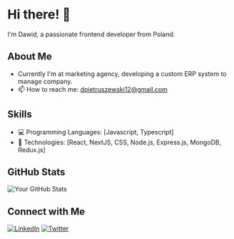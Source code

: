 # Hi there! 👋

I'm Dawid, a passionate frontend developer from Poland.

## About Me
- Currently I'm at marketing agency, developing a custom ERP system to manage company.
- 📫 How to reach me: [dpietruszewski12@gmail.com](mailto:dpietruszewski12@gmail.com)

## Skills

- 💻 Programming Languages: [Javascript, Typescript]
- 🚀 Technologies: [React, NextJS, CSS, Node.js, Express.js, MongoDB, Redux.js]


## GitHub Stats

![Your GitHub Stats](https://github-readme-stats.vercel.app/api?username=Davcode1234&show_icons=true&hide=contribs,issues)

## Connect with Me

[![LinkedIn](https://img.shields.io/badge/LinkedIn-Dawid-blue)]([https://www.linkedin.com/in/yourname/](https://www.linkedin.com/in/dawid-pietruszewski-49929b241/))
[![Twitter](https://img.shields.io/badge/Twitter-Dawid-blue)]([https://twitter.com/yourhandle](https://twitter.com/DawidPietrusze2))

